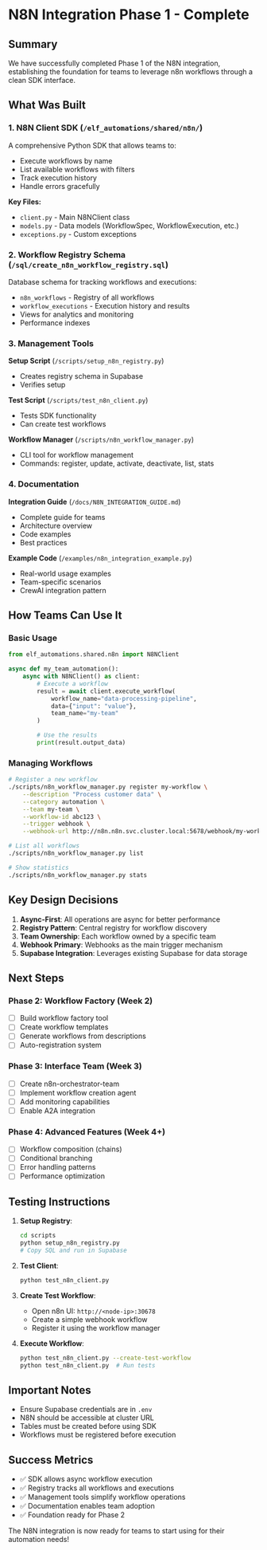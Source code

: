 # N8N Integration Phase 1 - Complete

## Summary

We have successfully completed Phase 1 of the N8N integration, establishing the foundation for teams to leverage n8n workflows through a clean SDK interface.

## What Was Built

### 1. N8N Client SDK (`/elf_automations/shared/n8n/`)

A comprehensive Python SDK that allows teams to:
- Execute workflows by name
- List available workflows with filters
- Track execution history
- Handle errors gracefully

**Key Files:**
- `client.py` - Main N8NClient class
- `models.py` - Data models (WorkflowSpec, WorkflowExecution, etc.)
- `exceptions.py` - Custom exceptions

### 2. Workflow Registry Schema (`/sql/create_n8n_workflow_registry.sql`)

Database schema for tracking workflows and executions:
- `n8n_workflows` - Registry of all workflows
- `workflow_executions` - Execution history and results
- Views for analytics and monitoring
- Performance indexes

### 3. Management Tools

**Setup Script** (`/scripts/setup_n8n_registry.py`)
- Creates registry schema in Supabase
- Verifies setup

**Test Script** (`/scripts/test_n8n_client.py`)
- Tests SDK functionality
- Can create test workflows

**Workflow Manager** (`/scripts/n8n_workflow_manager.py`)
- CLI tool for workflow management
- Commands: register, update, activate, deactivate, list, stats

### 4. Documentation

**Integration Guide** (`/docs/N8N_INTEGRATION_GUIDE.md`)
- Complete guide for teams
- Architecture overview
- Code examples
- Best practices

**Example Code** (`/examples/n8n_integration_example.py`)
- Real-world usage examples
- Team-specific scenarios
- CrewAI integration pattern

## How Teams Can Use It

### Basic Usage

```python
from elf_automations.shared.n8n import N8NClient

async def my_team_automation():
    async with N8NClient() as client:
        # Execute a workflow
        result = await client.execute_workflow(
            workflow_name="data-processing-pipeline",
            data={"input": "value"},
            team_name="my-team"
        )

        # Use the results
        print(result.output_data)
```

### Managing Workflows

```bash
# Register a new workflow
./scripts/n8n_workflow_manager.py register my-workflow \
    --description "Process customer data" \
    --category automation \
    --team my-team \
    --workflow-id abc123 \
    --trigger webhook \
    --webhook-url http://n8n.n8n.svc.cluster.local:5678/webhook/my-workflow

# List all workflows
./scripts/n8n_workflow_manager.py list

# Show statistics
./scripts/n8n_workflow_manager.py stats
```

## Key Design Decisions

1. **Async-First**: All operations are async for better performance
2. **Registry Pattern**: Central registry for workflow discovery
3. **Team Ownership**: Each workflow owned by a specific team
4. **Webhook Primary**: Webhooks as the main trigger mechanism
5. **Supabase Integration**: Leverages existing Supabase for data storage

## Next Steps

### Phase 2: Workflow Factory (Week 2)
- [ ] Build workflow factory tool
- [ ] Create workflow templates
- [ ] Generate workflows from descriptions
- [ ] Auto-registration system

### Phase 3: Interface Team (Week 3)
- [ ] Create n8n-orchestrator-team
- [ ] Implement workflow creation agent
- [ ] Add monitoring capabilities
- [ ] Enable A2A integration

### Phase 4: Advanced Features (Week 4+)
- [ ] Workflow composition (chains)
- [ ] Conditional branching
- [ ] Error handling patterns
- [ ] Performance optimization

## Testing Instructions

1. **Setup Registry**:
   ```bash
   cd scripts
   python setup_n8n_registry.py
   # Copy SQL and run in Supabase
   ```

2. **Test Client**:
   ```bash
   python test_n8n_client.py
   ```

3. **Create Test Workflow**:
   - Open n8n UI: `http://<node-ip>:30678`
   - Create a simple webhook workflow
   - Register it using the workflow manager

4. **Execute Workflow**:
   ```bash
   python test_n8n_client.py --create-test-workflow
   python test_n8n_client.py  # Run tests
   ```

## Important Notes

- Ensure Supabase credentials are in `.env`
- N8N should be accessible at cluster URL
- Tables must be created before using SDK
- Workflows must be registered before execution

## Success Metrics

- ✅ SDK allows async workflow execution
- ✅ Registry tracks all workflows and executions
- ✅ Management tools simplify workflow operations
- ✅ Documentation enables team adoption
- ✅ Foundation ready for Phase 2

The N8N integration is now ready for teams to start using for their automation needs!
